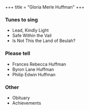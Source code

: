 +++
title = "Gloria Merle Huffman"
+++
 
### Tunes to sing 
- Lead, Kindly Light 
- Safe Within the Vail
- Is Not This the Land of Beulah?

### Please tell 
- Frances Rebecca Huffman
- Byron Lane Huffman 
- Philip Edwin Huffman

### Other 
- Obituary 
- Achievements
